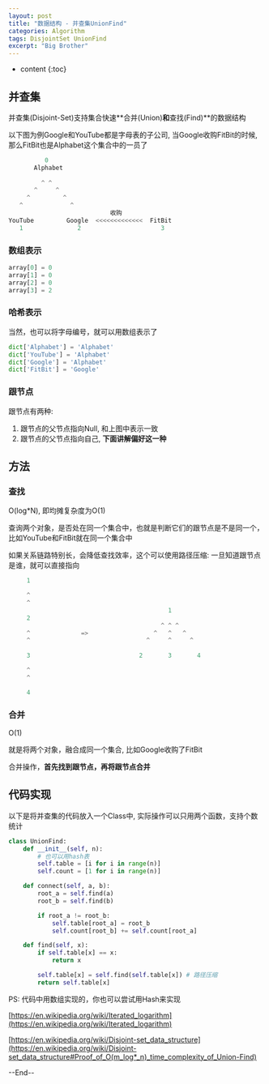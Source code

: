 ```yaml
---
layout: post
title: "数据结构 - 并查集UnionFind"
categories: Algorithm
tags: DisjointSet UnionFind
excerpt: "Big Brother"
---
```


* content
{:toc}

## 并查集

并查集(Disjoint-Set)支持集合快速**合并(Union)**和**查找(Find)**的数据结构

以下图为例Google和YouTube都是字母表的子公司, 当Google收购FitBit的时候, 那么FitBit也是Alphabet这个集合中的一员了

```python
          0
       Alphabet    
       
         ^ ^
       ^     ^
     ^         ^
   ^             ^
                            收购
YouTube         Google  <<<<<<<<<<<<<  FitBit              
   1               2                      3

```

### 数组表示

```python
array[0] = 0
array[1] = 0
array[2] = 0
array[3] = 2
```

### 哈希表示

当然，也可以将字母编号，就可以用数组表示了

```python
dict['Alphabet'] = 'Alphabet'
dict['YouTube'] = 'Alphabet'
dict['Google'] = 'Alphabet'
dict['FitBit'] = 'Google' 
```

### 跟节点

跟节点有两种:

1. 跟节点的父节点指向Null, 和上图中表示一致
2. 跟节点的父节点指向自己, **下面讲解偏好这一种**

## 方法

### 查找

O(log*N), 即均摊复杂度为O(1)

查询两个对象，是否处在同一个集合中，也就是判断它们的跟节点是不是同一个， 比如YouTube和FitBit就在同一个集合中

如果关系链路特别长，会降低查找效率，这个可以使用路径压缩: 一旦知道跟节点是谁，就可以直接指向

```python
     1

     ^
     ^
                                            1
     2                                   
                                          ^ ^ ^
     ^              =>                  ^   ^   ^
     ^                                ^     ^     ^
     
     3                              2       3       4

     ^
     ^

     4
```

### 合并

O(1)

就是将两个对象，融合成同一个集合, 比如Google收购了FitBit

合并操作，**首先找到跟节点，再将跟节点合并**


## 代码实现

以下是将并查集的代码放入一个Class中, 实际操作可以只用两个函数，支持个数统计

```python
class UnionFind:
    def __init__(self, n):
        # 也可以用hash表
        self.table = [i for i in range(n)] 
        self.count = [1 for i in range(n)]

    def connect(self, a, b):
        root_a = self.find(a)
        root_b = self.find(b)

        if root_a != root_b:
            self.table[root_a] = root_b
            self.count[root_b] += self.count[root_a]

    def find(self, x):
        if self.table[x] == x:
            return x

        self.table[x] = self.find(self.table[x]) # 路径压缩
        return self.table[x]
```

PS: 代码中用数组实现的，你也可以尝试用Hash来实现

[https://en.wikipedia.org/wiki/Iterated_logarithm](https://en.wikipedia.org/wiki/Iterated_logarithm)

[https://en.wikipedia.org/wiki/Disjoint-set_data_structure](https://en.wikipedia.org/wiki/Disjoint-set_data_structure#Proof_of_O(m_log*_n)_time_complexity_of_Union-Find)

--End--